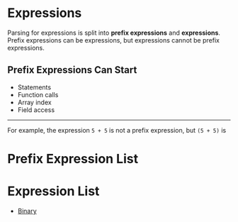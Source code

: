 # Expressions
Parsing for expressions is split into **prefix expressions** and **expressions**.
Prefix expressions can be expressions, but expressions cannot be prefix expressions.

## Prefix Expressions Can Start
 - Statements
 - Function calls
 - Array index
 - Field access

---

For example, the expression `5 + 5` is not a prefix expression, but `(5 + 5)` is

# Prefix Expression List

# Expression List
 - [Binary](./exprs/bin.md)
